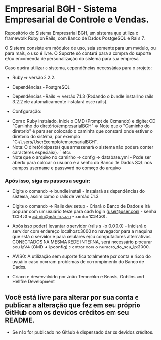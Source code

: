 # Empresarial BGH - Sistema Empresarial de Controle e Vendas.

Repositório do Sistema Empresarial BGH, um sistema que  utiliza o framework Ruby on Rails, com Banco de Dados PostgreSQL e Rails 7.

O Sistema consiste em módulos de uso, seja somente para um módulo, ou para mais, o uso é livre. O Suporte só contará para a compra do suporte e/ou encomenda de personalização do sistema para sua empresa.

Caso queira utilizar o sistema, dependências necessárias para o projeto:

* Ruby => versão 3.2.2.

* Dependências - PostgreSQL

* Dependências - Rails => versão 7.1.3 (Rodando o bundle install no rails 3.2.2 ele automaticamente instalará esse rails).

* Configuração:

-  Com o Ruby instalado, inicie o CMD (Prompt de Comando) e digite: CD "Caminho do diretório/empresarialBGH" => Note que o "Caminho do diretório" é para ser colocado o caminha que constará onde estiver o diretório do sistema, por exemplo "C:/Users/UserExemplo/empresarialBGH".
-  Nota: O diretório(pasta) que armazenará o sistema não poderá conter caracteres especiais(~ ´ etc).
-  Note que o arquivo no caminho => config => database.yml - Pode ser aberto para colocar o usuario e a senha do Banco de Dados SQL nos campos username e password no começo do arquivo

### Após isso, siga os passos a seguir:

-  Digite o comando => bundle install - Instalará as dependências do sistema, assim como o rails de versão 7.1.3

-  Digite o comando => Rails dev:setup - Criará o Banco de Dados e irá popular com um usuário teste para cada login (user@user.com - senha 123456 e admin@admin.com - senha 123456).

-  Após isso poderá levantar o servidor (rails s -b 0.0.0.0) - Iniciará o servidor com endereço localhost:3000 no navegador para a maquina que está o servidor e para celulares e/ou computadores alternativos CONECTADOS NA MESMA REDE INTERNA, será necessário procurar seu IpV4 (CMD => ipconfig) e entrar com o numero_do_seu_ip:3000.

-  AVISO: A utilização sem suporte fica totalmente por conta e risco do usuário caso ocorram problemas de corrompimento do Banco de Dados.
  

* Criado e desenvolvido por João Temochko e Beasts, Goblins and Hellfire Development

## Você está livre para alterar por sua conta e publicar a alteração que fez em seu próprio GitHub com os devidos créditos em seu README.
* Se não for publicado no Github é dispensado dar os devidos créditos.

